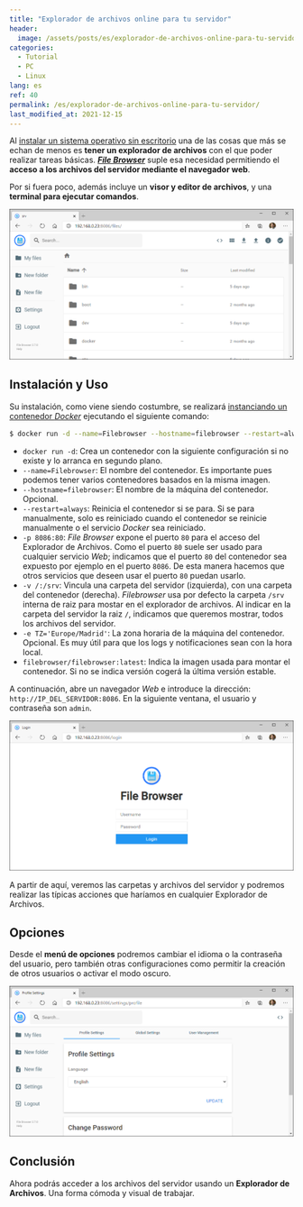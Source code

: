 ```yaml
---
title: "Explorador de archivos online para tu servidor"
header:
  image: /assets/posts/es/explorador-de-archivos-online-para-tu-servidor/header.png
categories:
  - Tutorial
  - PC
  - Linux
lang: es
ref: 40
permalink: /es/explorador-de-archivos-online-para-tu-servidor/
last_modified_at: 2021-12-15
---
```


Al [instalar un sistema operativo sin escritorio](https://www.danielmartingonzalez.com/es/instalando-debian-desde-cero/) una de las cosas que más se echan de menos es **tener un explorador de archivos** con el que poder realizar tareas básicas. [**_File Browser_**](https://filebrowser.org/) suple esa necesidad permitiendo el **acceso a los archivos del servidor mediante el navegador web**.

Por si fuera poco, además incluye un **visor y editor de archivos**, y una **terminal para ejecutar comandos**.

![File Browser](/assets/posts/es/explorador-de-archivos-online-para-tu-servidor/file-browser.png)

## Instalación y Uso

Su instalación, como viene siendo costumbre, se realizará [instanciando un contenedor _Docker_](https://www.danielmartingonzalez.com/es/docker-y-portainer-en-debian/) ejecutando el siguiente comando:

```bash
$ docker run -d --name=Filebrowser --hostname=filebrowser --restart=always -p 8086:80 -v /:/srv -e TZ="Europe/Madrid" filebrowser/filebrowser:latest
```

- `docker run -d`: Crea un contenedor con la siguiente configuración si no existe y lo arranca en segundo plano.
- `--name=Filebrowser`: El nombre del contenedor. Es importante pues podemos tener varios contenedores basados en la misma imagen.
- `--hostname=filebrowser`: El nombre de la máquina del contenedor. Opcional.
- `--restart=always`: Reinicia el contenedor si se para. Si se para manualmente, solo es reiniciado cuando el contenedor se reinicie manualmente o el servicio _Docker_ sea reiniciado.
- `-p 8086:80`: _File Browser_ expone el puerto `80` para el acceso del Explorador de Archivos. Como el puerto `80` suele ser usado para cualquier servicio _Web_; indicamos que el puerto `80` del contenedor sea expuesto por ejemplo en el puerto `8086`. De esta manera hacemos que otros servicios que deseen usar el puerto `80` puedan usarlo.
- `-v /:/srv`: Vincula una carpeta del servidor (izquierda), con una carpeta del contenedor (derecha). _Filebrowser_ usa por defecto la carpeta `/srv` interna de raiz para mostar en el explorador de archivos. Al indicar en la carpeta del servidor la raiz `/`, indicamos que queremos mostrar, todos los archivos del servidor.
- `-e TZ='Europe/Madrid'`: La zona horaria de la máquina del contenedor. Opcional. Es muy útil para que los logs y notificaciones sean con la hora local.
- `filebrowser/filebrowser:latest`: Indica la imagen usada para montar el contenedor. Si no se indica versión cogerá la última versión estable.

A continuación, abre un navegador _Web_ e introduce la dirección: `http://IP_DEL_SERVIDOR:8086`. En la siguiente ventana, el usuario y contraseña son `admin`.

![File Browser - Inicio de Sesión](/assets/posts/es/explorador-de-archivos-online-para-tu-servidor/file-browser-login.png)

A partir de aquí, veremos las carpetas y archivos del servidor y podremos realizar las típicas acciones que haríamos en cualquier Explorador de Archivos.

## Opciones

Desde el **menú de opciones** podremos cambiar el idioma o la contraseña del usuario, pero también otras configuraciones como permitir la creación de otros usuarios o activar el modo oscuro.

![File Browser - Configuración](/assets/posts/es/explorador-de-archivos-online-para-tu-servidor/file-browser-settings.png)

## Conclusión

Ahora podrás acceder a los archivos del servidor usando un **Explorador de Archivos**. Una forma cómoda y visual de trabajar.
